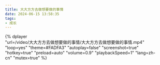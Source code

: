 ```yaml
---
title: 大大方方去做想要做的事情
date: 2024-06-15 13:58:35
tags:
- 成长
---
```


{%
    dplayer     
    "url=/video/大大方方去做想要做的事情/大大方方去做想要做的事情.mp4"
    "loop=yes"
    "theme=#FADFA3"
    "autoplay=false"
    "screenshot=true"
    "hotkey=true"
    "preload=auto"
    "volume=0.9"
    "playbackSpeed=1"
    "lang=zh-cn"
    "mutex=true"
%}

